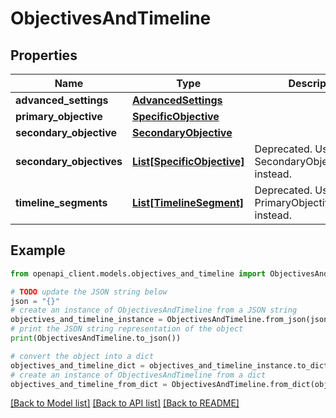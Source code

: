 # ObjectivesAndTimeline


## Properties

Name | Type | Description | Notes
------------ | ------------- | ------------- | -------------
**advanced_settings** | [**AdvancedSettings**](AdvancedSettings.md) |  | [optional] 
**primary_objective** | [**SpecificObjective**](SpecificObjective.md) |  | 
**secondary_objective** | [**SecondaryObjective**](SecondaryObjective.md) |  | 
**secondary_objectives** | [**List[SpecificObjective]**](SpecificObjective.md) | Deprecated. Use SecondaryObjective instead. | [optional] 
**timeline_segments** | [**List[TimelineSegment]**](TimelineSegment.md) | Deprecated. Use PrimaryObjective.Timeline instead. | [optional] 

## Example

```python
from openapi_client.models.objectives_and_timeline import ObjectivesAndTimeline

# TODO update the JSON string below
json = "{}"
# create an instance of ObjectivesAndTimeline from a JSON string
objectives_and_timeline_instance = ObjectivesAndTimeline.from_json(json)
# print the JSON string representation of the object
print(ObjectivesAndTimeline.to_json())

# convert the object into a dict
objectives_and_timeline_dict = objectives_and_timeline_instance.to_dict()
# create an instance of ObjectivesAndTimeline from a dict
objectives_and_timeline_from_dict = ObjectivesAndTimeline.from_dict(objectives_and_timeline_dict)
```
[[Back to Model list]](../README.md#documentation-for-models) [[Back to API list]](../README.md#documentation-for-api-endpoints) [[Back to README]](../README.md)


